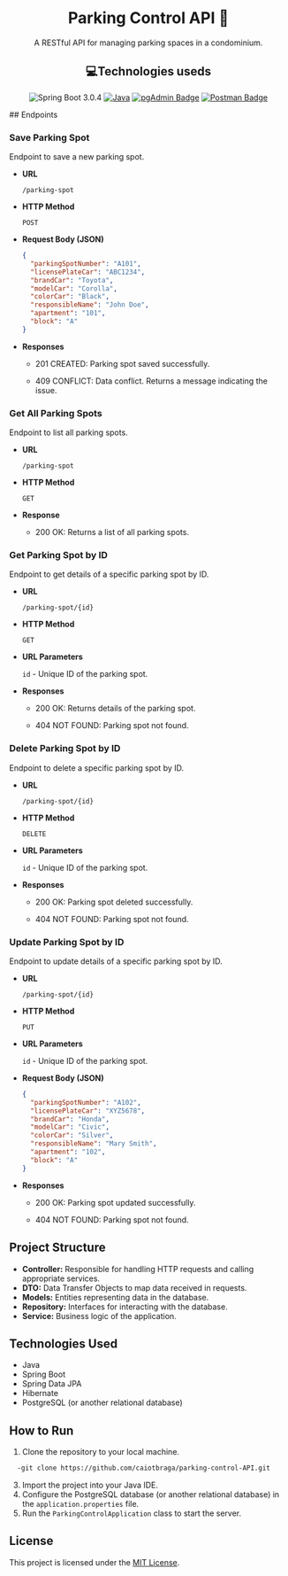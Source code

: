 <h1 align="center">Parking Control API 🚗</h2>

<p align="center">A RESTful API for managing parking spaces in a condominium.</p>

<h2 align="center">💻Technologies useds</h2>
<p align="center">
 <img href="https://spring.io/projects/spring-boot" alt="Spring Boot 3.0.4" src="https://img.shields.io/badge/Spring%20Boot-3.0.4-green?logo=springboot">
<a href="https://www.oracle.com/technetwork/java/javase/downloads/index.html"><img alt="Java" src="https://img.shields.io/badge/Java-17-red.svg"/></a>
<a href="https://www.pgadmin.org/" target="_blank"><img src="https://img.shields.io/badge/pgAdmin-4169E1?logo=postgresql&logoColor=white" alt="pgAdmin Badge"></a>
  <a href="https://www.postman.com/" target="_blank">
  <img src="https://img.shields.io/badge/Postman-FF6C37?logo=postman&logoColor=white" alt="Postman Badge">
</a>
</p>
## Endpoints

### Save Parking Spot

Endpoint to save a new parking spot.

- **URL**

  `/parking-spot`

- **HTTP Method**

  `POST`

- **Request Body (JSON)**

  ```json
  {
    "parkingSpotNumber": "A101",
    "licensePlateCar": "ABC1234",
    "brandCar": "Toyota",
    "modelCar": "Corolla",
    "colorCar": "Black",
    "responsibleName": "John Doe",
    "apartment": "101",
    "block": "A"
  }
  ```

- **Responses**

  - 201 CREATED: Parking spot saved successfully.

  - 409 CONFLICT: Data conflict. Returns a message indicating the issue.

### Get All Parking Spots

Endpoint to list all parking spots.

- **URL**

  `/parking-spot`

- **HTTP Method**

  `GET`

- **Response**

  - 200 OK: Returns a list of all parking spots.

### Get Parking Spot by ID

Endpoint to get details of a specific parking spot by ID.

- **URL**

  `/parking-spot/{id}`

- **HTTP Method**

  `GET`

- **URL Parameters**

  `id` - Unique ID of the parking spot.

- **Responses**

  - 200 OK: Returns details of the parking spot.

  - 404 NOT FOUND: Parking spot not found.

### Delete Parking Spot by ID

Endpoint to delete a specific parking spot by ID.

- **URL**

  `/parking-spot/{id}`

- **HTTP Method**

  `DELETE`

- **URL Parameters**

  `id` - Unique ID of the parking spot.

- **Responses**

  - 200 OK: Parking spot deleted successfully.

  - 404 NOT FOUND: Parking spot not found.

### Update Parking Spot by ID

Endpoint to update details of a specific parking spot by ID.

- **URL**

  `/parking-spot/{id}`

- **HTTP Method**

  `PUT`

- **URL Parameters**

  `id` - Unique ID of the parking spot.

- **Request Body (JSON)**

  ```json
  {
    "parkingSpotNumber": "A102",
    "licensePlateCar": "XYZ5678",
    "brandCar": "Honda",
    "modelCar": "Civic",
    "colorCar": "Silver",
    "responsibleName": "Mary Smith",
    "apartment": "102",
    "block": "A"
  }
  ```

- **Responses**

  - 200 OK: Parking spot updated successfully.

  - 404 NOT FOUND: Parking spot not found.

## Project Structure

- **Controller:** Responsible for handling HTTP requests and calling appropriate services.
- **DTO:** Data Transfer Objects to map data received in requests.
- **Models:** Entities representing data in the database.
- **Repository:** Interfaces for interacting with the database.
- **Service:** Business logic of the application.

## Technologies Used

- Java
- Spring Boot
- Spring Data JPA
- Hibernate
- PostgreSQL (or another relational database)

## How to Run

1. Clone the repository to your local machine.
```sh
  -git clone https://github.com/caiotbraga/parking-control-API.git
```
3. Import the project into your Java IDE.
4. Configure the PostgreSQL database (or another relational database) in the `application.properties` file.
5. Run the `ParkingControlApplication` class to start the server.

## License

This project is licensed under the [MIT License](LICENSE).

